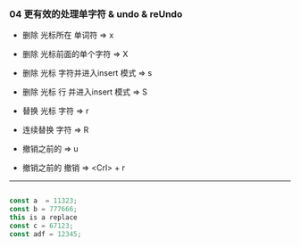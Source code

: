 ### 04 更有效的处理单字符 & undo & reUndo

- 删除 光标所在 单词符 => x
- 删除 光标前面的单个字符 => X

- 删除 光标 字符并进入insert 模式 => s
- 删除 光标 行 并进入insert 模式 => S

- 替换 光标 字符 => r
- 连续替换 字符 => R

- 撤销之前的  => u
- 撤销之前的 撤销 => \<Crl> + r

-----------

```js

const a  = 11323;
const b = 777666;
this is a replace
const c = 67123;
const adf = 12345;

```
